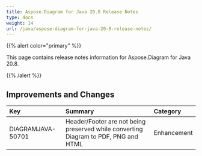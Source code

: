 ```yaml
---
title: Aspose.Diagram for Java 20.8 Release Notes
type: docs
weight: 14
url: /java/aspose-diagram-for-java-20-8-release-notes/
---
```


{{% alert color="primary" %}}

This page contains release notes information for Aspose.Diagram for Java 20.8.

{{% /alert %}}
## **Improvements and Changes** ##

|**Key**|**Summary**|**Category**|
| :- | :- | :- |
|DIAGRAMJAVA-50701| Header/Footer are not being preserved while converting Diagram to PDF, PNG and HTML|Enhancement|

